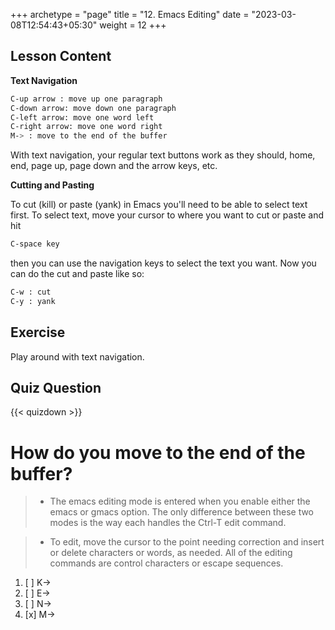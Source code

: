 +++
archetype = "page"
title = "12. Emacs Editing"
date = "2023-03-08T12:54:43+05:30"
weight = 12
+++

## Lesson Content

**Text Navigation**

```bash
C-up arrow : move up one paragraph
C-down arrow: move down one paragraph
C-left arrow: move one word left
C-right arrow: move one word right
M-> : move to the end of the buffer
```

With text navigation, your regular text buttons work as they should, home, end, page up, page down and the arrow keys, etc.

**Cutting and Pasting**

To cut (kill) or paste (yank) in Emacs you'll need to be able to select text first. To select text, move your cursor to where you want to cut or paste and hit 
```bash
C-space key
``` 
then you can use the navigation keys to select the text you want. Now you can do the cut and paste like so:

```bash
C-w : cut
C-y : yank
```

## Exercise

Play around with text navigation.

## Quiz Question

{{< quizdown >}}

# How do you move to the end of the buffer?

> - The emacs editing mode is entered when you enable either the emacs or gmacs option. The only difference between these two modes is the way each handles the Ctrl-T edit command.

> - To edit, move the cursor to the point needing correction and insert or delete characters or words, as needed. All of the editing commands are control characters or escape sequences.


1. [ ] K->
2. [ ] E->
3. [ ] N->
4. [x] M->
